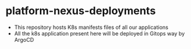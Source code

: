 # platform-nexus-deployments
* This repository hosts K8s manifests files of all our applications
* All the k8s application present here will be deployed in Gitops way by ArgoCD 
